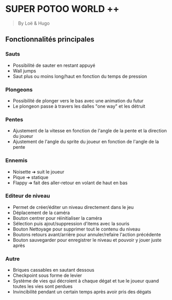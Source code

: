# SUPER POTOO WORLD ++
> By Loë & Hugo

## Fonctionnalités principales

### Sauts
- Possibilité de sauter en restant appuyé
- Wall jumps
- Saut plus ou moins long/haut en fonction du temps de pression

### Plongeons
- Possibilité de plonger vers le bas avec une animation du futur
- Le plongeon passe à travers les dalles "one way" et les détruit

### Pentes
- Ajustement de la vitesse en fonction de l'angle de la pente et la direction du joueur
- Ajustement de l'angle du sprite du joueur en fonction de l'angle de la pente

### Ennemis
- Noisette ➔ suit le joueur
- Pique ➔ statique
- Flappy ➔ fait des aller-retour en volant de haut en bas

### Editeur de niveau
- Permet de créer/éditer un niveau directement dans le jeu
- Déplacement de la caméra
- Bouton centrer pour réinitialiser la caméra
- Sélection puis ajout/suppression d'items avec la souris
- Bouton Nettoyage pour supprimer tout le contenu du niveau
- Boutons retours avant/arrière pour annuler/refaire l'action précédente
- Bouton sauvegarder pour enregistrer le niveau et pouvoir y jouer juste après

### Autre
- Briques cassables en sautant dessous
- Checkpoint sous forme de levier
- Système de vies qui décroient à chaque dégat et tue le joueur quand toutes les vies sont perdues
- Invincibilité pendant un certain temps après avoir pris des dégats
